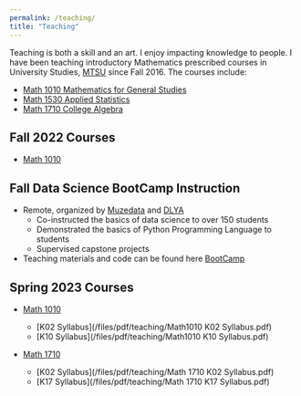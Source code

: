 ```yaml
---
permalink: /teaching/
title: "Teaching"
---
```


Teaching is both a skill and  an art. I enjoy impacting knowledge to people. I have been teaching introductory 
Mathematics prescribed courses in University Studies, [MTSU](https://www.mtsu.edu/faculty/thomas-kofi-torku) since Fall 2016.  The courses include:
* [Math 1010 Mathematics for General Studies](https://www.mtsu.edu/math/course-materials.php)
* [Math 1530 Applied Statistics](https://www.mtsu.edu/math/course-materials.php)
* [Math 1710 College Algebra](https://www.mtsu.edu/math/course-materials.php)

## Fall 2022 Courses
-  [Math 1010](https://pipeline.mtsu.edu/ssb/twbkwbis.P_GenMenu%3Fname=bmenu.P_FacMainMnu)

## Fall Data Science BootCamp Instruction
* Remote, organized by [Muzedata](https://www.muzedata.com/) and [DLYA](https://www.dlya.org/)
    * Co-instructed the basics of data science to over 150 students
    * Demonstrated the basics of Python Programming Language to students 
    * Supervised capstone projects
* Teaching materials and code can be found here [BootCamp](https://github.com/ttorku/Data-Science-Bootcamp-2022)

## Spring 2023 Courses
   * [Math 1010](https://www.mtsu.edu/math/course-materials.php)
     * [K02 Syllabus](/files/pdf/teaching/Math1010 K02 Syllabus.pdf)
     * [K10 Syllabus](/files/pdf/teaching/Math1010 K10 Syllabus.pdf)  

   * [Math 1710](https://www.mtsu.edu/math/course-materials.php)
     * [K02 Syllabus](/files/pdf/teaching/Math 1710 K02 Syllabus.pdf)
     * [K17 Syllabus](/files/pdf/teaching/Math 1710 K17 Syllabus.pdf)

